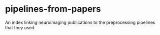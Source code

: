 pipelines-from-papers
=====================

An index linking neuroimaging publications to the preprocessing pipelines that they used.
